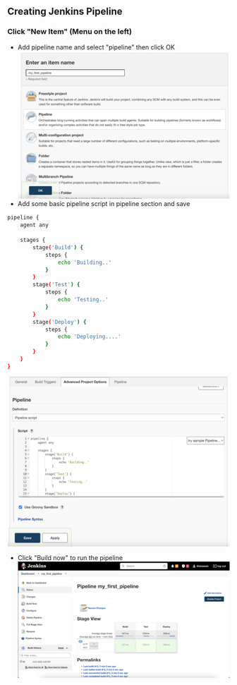 ## Creating Jenkins Pipeline

### Click "New Item" (Menu on the left)
- Add pipeline name and select "pipeline" then click OK
![My Image](../Asset/CreatePipeline.png)
- Add some basic pipeline script in pipeline section and save
```sh
pipeline {
    agent any

    stages {
        stage('Build') {
            steps {
                echo 'Building..'
            }
        }
        stage('Test') {
            steps {
                echo 'Testing..'
            }
        }
        stage('Deploy') {
            steps {
                echo 'Deploying....'
            }
        }
    }
}
```
![My Image](../Asset/AddPipelineScript.png)
- Click "Build now" to run the pipeline
![My Image](../Asset/GreenPipeline.png)

